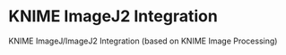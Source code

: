 KNIME ImageJ2 Integration
============

KNIME ImageJ/ImageJ2 Integration (based on KNIME Image Processing)

